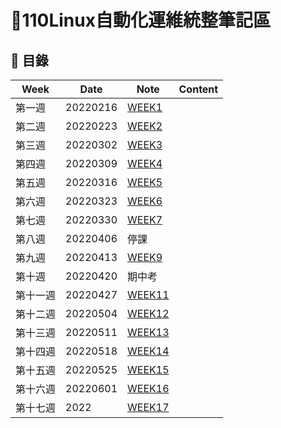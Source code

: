 # 📓110Linux自動化運維統整筆記區  

## 💭 目錄
|  Week  |  Date  |  Note  | Content | 
| ------ | ------ | ------ | ------ |
| 第一週 | 20220216 | [WEEK1](WEEK1/week1.md) |  |
| 第二週 | 20220223 | [WEEK2](WEEK2/week2.md) |  |
| 第三週 | 20220302 | [WEEK3](WEEK3/week3.md) |  |
| 第四週 | 20220309 | [WEEK4](WEEK4/week4.md) |  |
| 第五週 | 20220316 | [WEEK5](WEEK5/week5.md) |  |
| 第六週 | 20220323 | [WEEK6](WEEK6/week6.md) |  |
| 第七週 | 20220330 | [WEEK7](WEEK7/week7.md) |  |
| 第八週 | 20220406 | 停課 |  |
| 第九週 | 20220413 | [WEEK9](WEEK9/week9.md) |  |
| 第十週 | 20220420 | 期中考 |  |
| 第十一週 | 20220427 | [WEEK11](WEEK11/week11.md) |  |
| 第十二週 | 20220504 | [WEEK12](WEEK12/week12.md) |  |
| 第十三週 | 20220511 | [WEEK13](WEEK13/week13.md) |  |
| 第十四週 | 20220518 | [WEEK14](WEEK14/week14.md) |  |
| 第十五週 | 20220525 | [WEEK15](WEEK15/week15.md) |  |
| 第十六週 | 20220601 | [WEEK16](WEEK16/week16.md) |  |
| 第十七週 | 2022 | [WEEK17](WEEK17/week17.md) |  |
